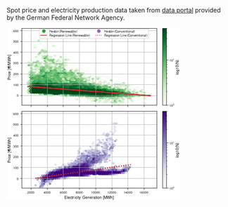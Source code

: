 Spot price and electricity production data taken from [data portal](https://www.smard.de/home/downloadcenter/download-marktdaten) provided by the German Federal Network Agency.

![](doc/fig/ren_vs_con_regression_separate.png)